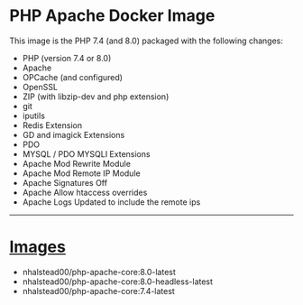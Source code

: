 # PHP Apache Docker Image

This image is the PHP 7.4 (and 8.0) packaged with the following changes:
- PHP (version 7.4 or 8.0)
- Apache
- OPCache (and configured)
- OpenSSL
- ZIP (with libzip-dev and php extension)
- git
- iputils
- Redis Extension
- GD and imagick Extensions
- PDO
- MYSQL / PDO MYSQLI Extensions
- Apache Mod Rewrite Module
- Apache Mod Remote IP Module
- Apache Signatures Off
- Apache Allow htaccess overrides
- Apache Logs Updated to include the remote ips

---

# [Images](https://hub.docker.com/repository/docker/nhalstead00/php-apache-core/tags?page=1&ordering=last_updated)

- nhalstead00/php-apache-core:8.0-latest
- nhalstead00/php-apache-core:8.0-headless-latest
- nhalstead00/php-apache-core:7.4-latest
